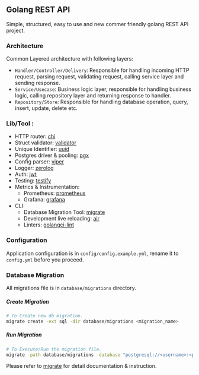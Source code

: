 ## Golang REST API
Simple, structured, easy to use and new commer friendly golang REST API project.

### Architecture
Common Layered architecture with following layers:
- `Handler/Controller/Delivery`: Responsible for handling incoming HTTP request, parsing request, validating request, calling service layer and sending response.
- `Service/Usecase`: Business logic layer, responsible for handling business logic, calling repository layer and returning response to handler.
- `Repository/Store`: Responsible for handling database operation, query, insert, update, delete etc.

### Lib/Tool :
- HTTP router: [chi](https://github.com/go-chi/chi)
- Struct validator: [validator](https://github.com/go-playground/validator)
- Unique Identifier: [uuid](https://github.com/google/uuid)
- Postgres driver & pooling: [pgx](https://github.com/jackc/pgx)
- Config parser: [viper](https://github.com/spf13/viper)
- Logger: [zerolog](https://github.com/rs/zerolog) 
- Auth: [jwt](https://github.com/golang-jwt/jwt)
- Testing: [testify](https://github.com/stretchr/testify)
- Metrics & Instrumentation:
    - Prometheus: [prometheus](https://github.com/prometheus/client_golang)
    - Grafana: [grafana](https://grafana.com)
- CLI:
    - Database Migration Tool: [migrate](https://github.com/golang-migrate/migrate)
    - Development live reloading: [air](https://github.com/cosmtrek/air)
    - Linters: [golangci-lint](https://github.com/golangci/golangci-lint)


### Configuration
Application configuration is in `config/config.example.yml`, rename it to `config.yml` before you proceed.

### Database Migration
All migrations file is in `database/migrations` directory.
##### Create Migration
```bash
# To Create new db migration.
migrate create -ext sql -dir database/migrations <migration_name>
```
##### Run Migration
```bash
# To Execute/Run the migration file.
migrate -path database/migrations -database "postgresql://<username>:<password>@localhost:5432/<db-name>?sslmode=disable" -verbose up
```
Please refer to [migrate](https://github.com/golang-migrate/migrate) for detail documentation & instruction.

